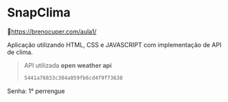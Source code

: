 # SnapClima

🔗https://brenocuper.com/aula1/

Aplicação utilizando HTML, CSS e JAVASCRIPT com implementação de API de clima.

> API utilizada **open weather api**
>
> ```tex
> 5441a76833c304a059fb6cd4f9f73638
> ```





Senha: 1° perrengue 

